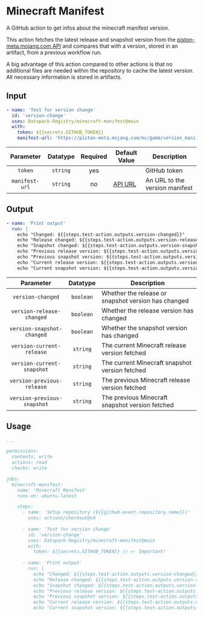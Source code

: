 # Minecraft Manifest
A GitHub action to get infos about the minecraft manifest version.

This action fetches the latest release and snapshot version from the [piston-meta.mojang.com API](https://piston-meta.mojang.com/mc/game/version_manifest_v2.json) and compares that with a version, stored in an artifact, from a previous workflow run.

A big advantage of this action compared to other actions is that no additional files are needed within the repository to cache the latest version. All necessary information is stored in artifacts.

## Input
```yml
- name: 'Test for version change'
  id: 'version-change'
  uses: Datapack-Registry/minecraft-manifest@main
  with:
    token: ${{secrets.GITHUB_TOKEN}}
    manifest-url: 'https://piston-meta.mojang.com/mc/game/version_manifest_v2.json'
```

|    Parameter   | Datatype | Required | Default Value                                                                                                                                | Description                    |
|:--------------:|:--------:|:--------:|----------------------------------------------------------------------------------------------------------------------------------------------|--------------------------------|
|     `token`    | `string` |    yes   |                                                                                                                                              | GitHub token                   |
| `manifest-url` | `string` |    no    | [API URL](https://piston-meta.mojang.com/mc/game/version_manifest_v2.json 'https://piston-meta.mojang.com/mc/game/version_manifest_v2.json') | An URL to the version manifest |

## Output
```yml
- name: 'Print output'
  run: |
    echo "Changed: ${{steps.test-action.outputs.version-changed}}"
    echo "Release changed: ${{steps.test-action.outputs.version-release-changed}}"
    echo "Snapshot changed: ${{steps.test-action.outputs.version-snapshot-changed}}"
    echo "Previous release version: ${{steps.test-action.outputs.version-previous-release}}"
    echo "Previous snapshot version: ${{steps.test-action.outputs.version-previous-snapshot}}"
    echo "Current release version: ${{steps.test-action.outputs.version-current-release}}"
    echo "Current snapshot version: ${{steps.test-action.outputs.version-current-snapshot}}"
```

|          Parameter          |  Datatype | Description                                         |
|:---------------------------:|:---------:|-----------------------------------------------------|
|      `version-changed`      | `boolean` | Whether the release or snapshot version has changed |
|  `version-release-changed`  | `boolean` | Whether the release version has changed             |
| `version-snapshot-changed`  | `boolean` | Whether the snapshot version has changed            |
| `version-current-release`   | `string`  | The current Minecraft release version fetched       |
| `version-current-snapshot`  | `string`  | The current Minecraft snapshot version fetched      |
| `version-previous-release`  | `string`  | The previous Minecraft release version fetched      |
| `version-previous-snapshot` | `string`  | The previous Minecraft snapshot version fetched     |

## Usage
```yml
...

permissions:
  contents: write
  actions: read
  checks: write

jobs:
  minecraft-manifest:
    name: 'Minecraft Manifest'
    runs-on: ubuntu-latest      

    steps:
      - name: 'Setup repository (${{github.event.repository.name}})'
        uses: actions/checkout@v4
      
      - name: 'Test for version change'
        id: 'version-change'
        uses: Datapack-Registry/minecraft-manifest@main
        with:
          token: ${{secrets.GITHUB_TOKEN}} // <- Important!
      
      - name: 'Print output'
        run: |
          echo "Changed: ${{steps.test-action.outputs.version-changed}}"
          echo "Release changed: ${{steps.test-action.outputs.version-release-changed}}"
          echo "Snapshot changed: ${{steps.test-action.outputs.version-snapshot-changed}}"
          echo "Previous release version: ${{steps.test-action.outputs.version-previous-release}}"
          echo "Previous snapshot version: ${{steps.test-action.outputs.version-previous-snapshot}}"
          echo "Current release version: ${{steps.test-action.outputs.version-current-release}}"
          echo "Current snapshot version: ${{steps.test-action.outputs.version-current-snapshot}}"


```
